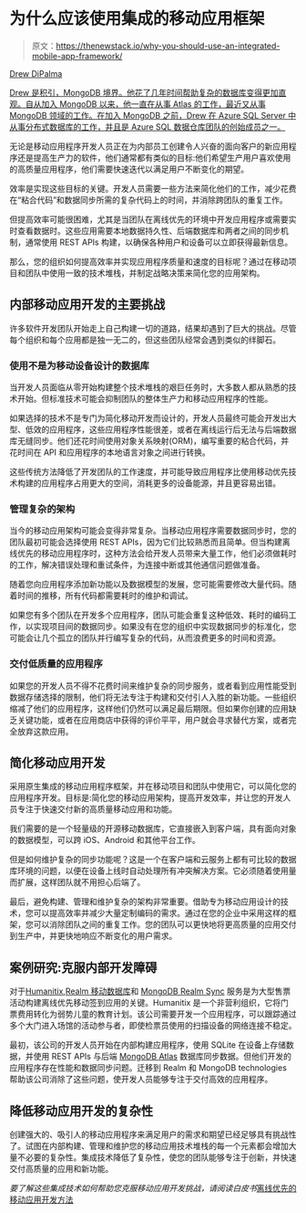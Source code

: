 # 为什么应该使用集成的移动应用框架

> 原文：<https://thenewstack.io/why-you-should-use-an-integrated-mobile-app-framework/>

[](https://www.linkedin.com/in/drew-dipalma/)

[Drew DiPalma](https://www.linkedin.com/in/drew-dipalma/)

[Drew 是积引，MongoDB 境界。他花了几年时间帮助复杂的数据库变得更加直观。自从加入 MongoDB 以来，他一直在从事 Atlas 的工作，最近又从事 MongoDB 领域的工作。在加入 MongoDB 之前，Drew 在 Azure SQL Server 中从事分布式数据库的工作，并且是 Azure SQL 数据仓库团队的创始成员之一。](https://www.linkedin.com/in/drew-dipalma/)

[](https://www.linkedin.com/in/drew-dipalma/)[](https://www.linkedin.com/in/drew-dipalma/)

无论是移动应用程序开发人员正在为内部员工创建令人兴奋的面向客户的新应用程序还是提高生产力的软件，他们通常都有类似的目标:他们希望生产用户喜欢使用的高质量应用程序，他们需要快速迭代以满足用户不断变化的期望。

效率是实现这些目标的关键。开发人员需要一些方法来简化他们的工作，减少花费在“粘合代码”和数据同步所需的复杂代码上的时间，并消除跨团队的重复工作。

但提高效率可能很困难，尤其是当团队在离线优先的环境中开发应用程序或需要实时查看数据时。这些应用需要本地数据持久性、后端数据库和两者之间的同步机制，通常使用 REST APIs 构建，以确保各种用户和设备可以立即获得最新信息。

那么，您的组织如何提高效率并实现应用程序质量和速度的目标呢？通过在移动项目和团队中使用一致的技术堆栈，并制定战略决策来简化您的应用架构。

## **内部移动应用开发的主要挑战**

许多软件开发团队开始走上自己构建一切的道路，结果却遇到了巨大的挑战。尽管每个组织和每个应用都是独一无二的，但这些团队经常会遇到类似的绊脚石。

### 使用不是为移动设备设计的数据库

当开发人员面临从零开始构建整个技术堆栈的艰巨任务时，大多数人都从熟悉的技术开始。但标准技术可能会抑制团队的整体生产力和移动应用程序的性能。

如果选择的技术不是专门为简化移动开发而设计的，开发人员最终可能会开发出大型、低效的应用程序，这些应用程序性能很差，或者在离线运行后无法与后端数据库无缝同步。他们还花时间使用对象关系映射(ORM)，编写重要的粘合代码，并花时间在 API 和应用程序的本地语言对象之间进行转换。

这些传统方法降低了开发团队的工作速度，并可能导致应用程序比使用移动优先技术构建的应用程序占用更大的空间，消耗更多的设备能源，并且更容易出错。

### 管理复杂的架构

当今的移动应用架构可能会变得非常复杂。当移动应用程序需要数据同步时，您的团队最初可能会选择使用 REST APIs，因为它们比较熟悉而且简单。但当构建离线优先的移动应用程序时，这种方法会给开发人员带来大量工作，他们必须做耗时的工作，解决错误处理和重试条件，为连接中断或其他通信问题做准备。

随着您向应用程序添加新功能以及数据模型的发展，您可能需要修改大量代码。随着时间的推移，所有代码都需要耗时的维护和调试。

如果您有多个团队在开发多个应用程序，团队可能会重复这种低效、耗时的编码工作，以实现项目间的数据同步。如果没有在您的组织中实现数据同步的标准化，您可能会让几个孤立的团队并行编写复杂的代码，从而浪费更多的时间和资源。

### 交付低质量的应用程序

如果您的开发人员不得不花费时间来维护复杂的同步服务，或者看到应用性能受到数据存储选择的限制，他们将无法专注于构建和交付引人入胜的新功能。一些组织缩减了他们的应用程序，这样他们仍然可以满足最后期限。但如果你创建的应用缺乏关键功能，或者在应用商店中获得的评价平平，用户就会寻求替代方案，或者完全放弃这款应用。

## **简化移动应用开发**

采用原生集成的移动应用程序框架，并在移动项目和团队中使用它，可以简化您的应用程序开发。目标是:简化您的移动应用架构，提高开发效率，并让您的开发人员专注于快速交付新的高质量移动应用和功能。

我们需要的是一个轻量级的开源移动数据库，它直接嵌入到客户端，具有面向对象的数据模型，可以跨 iOS、Android 和其他平台工作。

但是如何维护复杂的同步功能呢？这是一个在客户端和云服务上都有可比较的数据库环境的问题，以便在设备上线时自动处理所有冲突解决方案。它必须随着使用量而扩展，这样团队就不用担心后端了。

最后，避免构建、管理和维护复杂的架构非常重要。借助专为移动应用设计的技术，您可以提高效率并减少大量定制编码的需求。通过在您的企业中采用这样的框架，您可以消除团队之间的重复工作。您的团队可以更快地将更高质量的应用交付到生产中，并更快地响应不断变化的用户需求。

## **案例研究:克服内部开发障碍**

对于[Humanitix](https://www.mongodb.com/customers/humanitix?utm_source=the_new_stack&utm_medium=paid_media_content),[Realm 移动数据库](https://www.mongodb.com/realm?utm_source=the_new_stack&utm_medium=paid_media_content)和 [MongoDB Realm Sync](https://www.mongodb.com/realm/mobile/sync?utm_source=the_new_stack&utm_medium=paid_media_content) 服务是为大型售票活动构建离线优先移动签到应用的关键。Humanitix 是一个非营利组织，它将门票费用转化为弱势儿童的教育计划。该公司需要开发一个应用程序，可以跟踪通过多个大门进入场馆的活动参与者，即使检票员使用的扫描设备的网络连接不稳定。

最初，该公司的开发人员开始在内部构建应用程序，使用 SQLite 在设备上存储数据，并使用 REST APIs 与后端 [MongoDB Atlas](https://www.mongodb.com/cloud/atlas?utm_source=the_new_stack&utm_medium=paid_media_content) 数据库同步数据。但他们开发的应用程序存在性能和数据同步问题。迁移到 Realm 和 MongoDB technologies 帮助该公司消除了这些问题，使开发人员能够专注于交付高效的应用程序。

## **降低移动应用开发的复杂性**

创建强大的、吸引人的移动应用程序来满足用户的需求和期望已经足够具有挑战性了。试图在内部构建、管理和维护您的移动应用技术堆栈的每一个元素都会增加大量不必要的复杂性。集成技术降低了复杂性，使您的团队能够专注于创新，并快速交付高质量的应用和新功能。

*要了解这些集成技术如何帮助您克服移动应用开发挑战，请阅读白皮书*[离线优先的移动应用开发方法](https://www.mongodb.com/collateral/the-offline-first-approach-to-mobile-app-development?utm_source=the_new_stack&utm_medium=paid_media_content&utm_campaign=platform)

<svg xmlns:xlink="http://www.w3.org/1999/xlink" viewBox="0 0 68 31" version="1.1"><title>Group</title> <desc>Created with Sketch.</desc></svg>